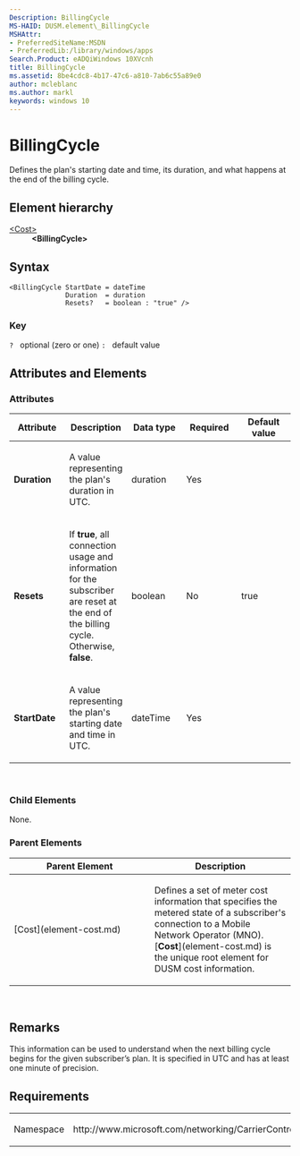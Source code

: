 ```yaml
---
Description: BillingCycle
MS-HAID: DUSM.element\_BillingCycle
MSHAttr:
- PreferredSiteName:MSDN
- PreferredLib:/library/windows/apps
Search.Product: eADQiWindows 10XVcnh
title: BillingCycle
ms.assetid: 8be4cdc8-4b17-47c6-a810-7ab6c55a89e0
author: mcleblanc
ms.author: markl
keywords: windows 10
---
```


# BillingCycle


Defines the plan's starting date and time, its duration, and what happens at the end of the billing cycle.

## Element hierarchy

<dl>
<dt><a href="element-cost.md">&lt;Cost&gt;</a></dt>
<dd><b>&lt;BillingCycle&gt;</b></dd>
</dl>

## Syntax

``` syntax
<BillingCycle StartDate = dateTime
              Duration  = duration
              Resets?   = boolean : "true" />
```

### Key

`?`   optional (zero or one)
`:`   default value
## Attributes and Elements


### Attributes

<table>
<colgroup>
<col width="20%" />
<col width="20%" />
<col width="20%" />
<col width="20%" />
<col width="20%" />
</colgroup>
<thead>
<tr class="header">
<th>Attribute</th>
<th>Description</th>
<th>Data type</th>
<th>Required</th>
<th>Default value</th>
</tr>
</thead>
<tbody>
<tr class="odd">
<td><strong>Duration</strong></td>
<td><p>A value representing the plan's duration in UTC.</p></td>
<td>duration</td>
<td>Yes</td>
<td></td>
</tr>
<tr class="even">
<td><strong>Resets</strong></td>
<td><p>If <strong>true</strong>, all connection usage and information for the subscriber are reset at the end of the billing cycle. Otherwise, <strong>false</strong>.</p></td>
<td>boolean</td>
<td>No</td>
<td>true</td>
</tr>
<tr class="odd">
<td><strong>StartDate</strong></td>
<td><p>A value representing the plan's starting date and time in UTC.</p></td>
<td>dateTime</td>
<td>Yes</td>
<td></td>
</tr>
</tbody>
</table>

 

### Child Elements

None.

### Parent Elements

<table>
<colgroup>
<col width="50%" />
<col width="50%" />
</colgroup>
<thead>
<tr class="header">
<th>Parent Element</th>
<th>Description</th>
</tr>
</thead>
<tbody>
<tr class="odd">
<td>[Cost](element-cost.md)</td>
<td><p>Defines a set of meter cost information that specifies the metered state of a subscriber's connection to a Mobile Network Operator (MNO). [<strong>Cost</strong>](element-cost.md) is the unique root element for DUSM cost information.</p></td>
</tr>
</tbody>
</table>

 

## Remarks

This information can be used to understand when the next billing cycle begins for the given subscriber’s plan. It is specified in UTC and has at least one minute of precision.

## Requirements

<table>
<colgroup>
<col width="50%" />
<col width="50%" />
</colgroup>
<tbody>
<tr class="odd">
<td><p>Namespace</p></td>
<td><p>http://www.microsoft.com/networking/CarrierControl/DUSM/v1</p></td>
</tr>
</tbody>
</table>

 

 



